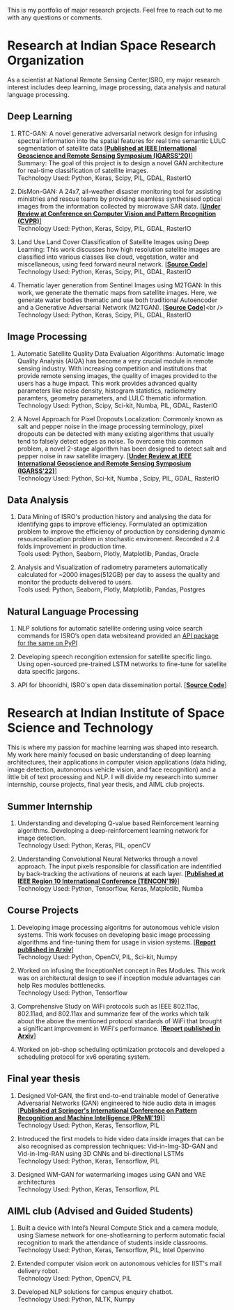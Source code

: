 This is my portfolio of major research projects. Feel free to reach out to me with any questions or comments. 


# Research at Indian Space Research Organization
As a scientist at National Remote Sensing Center,ISRO, my major research interest includes deep learning, image processing, data analysis and natural language processing.
## Deep Learning
1. RTC-GAN: A novel generative adversarial network design for infusing spectral information into the spatial features for real time semantic LULC segmentation of satellite data [[**Published at IEEE International Geoscience and Remote Sensing Symposium (IGARSS'20)**]](https://ieeexplore.ieee.org/document/9323363)  <br />
Summary: The goal of this project is to design a novel GAN architecture for real-time classification of satellite images.   <br />
Technology Used: Python, Keras, Scipy, PIL, GDAL, RasterIO

2. DisMon-GAN: A 24x7, all-weather disaster monitoring tool for assisting ministries and rescue teams by providing seamless synthesised optical images from the information collected by microwave SAR data. [[**Under Review at Conference on Computer Vision and Pattern Recognition (CVPR)**]](https://cvpr2022.thecvf.com/)<br />
Technology Used: Python, Keras, Scipy, PIL, GDAL, RasterIO

3. Land Use Land Cover Classification of Satellite Images using Deep Learning: This work discusses how high resolution satellite images are classified into various classes like cloud, vegetation, water and miscellaneous, using feed forward neural network. [[**Source Code**]](https://github.com/RohitGandikota/Land-Use-Land-Cover-Classification-of-Satellite-Images-using-Deep-Learning) <br />
Technology Used: Python, Keras, Scipy, PIL, GDAL, RasterIO

4. Thematic layer generation from Sentinel Images using M2TGAN: In this work, we generate the thematic maps from satellite images. Here, we generate water bodies thematic and use both traditional Autoencoder and a Generative Adversarial Network (M2TGAN). [[**Source Code**]](https://github.com/RohitGandikota/Satellite-Images-to-thematic-maps-using-Generative-Adversarial-Networks.)<br />
Technology Used: Python, Keras, Scipy, PIL, GDAL, RasterIO

## Image Processing
1. Automatic Satellite Quality Data Evaluation Algorithms: Automatic Image Quality Analysis (AIQA) has become a very crucial module in remote sensing industry. With increasing competition and institutions that provide remote sensing images, the quality of images provided to the users has a huge impact. This work provides advanced quality parameters like noise density, histogram statistics, radiometry paramters, geometry parameters, and LULC thematic information. <br />
Technology Used: Python, Scipy, Sci-kit, Numba, PIL, GDAL, RasterIO

2. A Novel Approach for Pixel Dropouts Localization: Commonly known as salt and pepper noise in the image processing terminology, pixel dropouts can be detected with many existing algorithms that usually tend to falsely detect edges as noise. To overcome this common problem, a novel 2-stage algorithm has been designed to detect salt and pepper noise in raw satellite imagery. [[**Under Review at IEEE International Geoscience and Remote Sensing Symposium (IGARSS'22)**]](https://www.igarss2022.org/)<br />
Technology Used: Python, Sci-kit, Numba , Scipy, PIL, GDAL, RasterIO

## Data Analysis
1. Data Mining of ISRO's production history and analysing the data for identifying gaps to improve efficiency. Formulated an optimization problem to improve the efficiency of production by considering dynamic resourceallocation problem in stochastic environment.  Recorded a 2.4 folds improvement in production time.<br />
Tools used: Python, Seaborn, Plotly, Matplotlib, Pandas, Oracle 

2. Analysis and Visualization of radiometry parameters automatically calculated for ~2000 images(512GB) per day to assess the quality and monitor the products delivered to users. <br />
Tools used: Python, Seaborn, Plotly, Matplotlib, Pandas, Postgres 

## Natural Language Processing 
1. NLP solutions for automatic satellite ordering using voice search commands for ISRO’s open data websiteand provided an [API package for the same on PyPI](https://pypi.org/project/bhoonidhi/)

2. Developing speech recongition extension for satellite specific lingo. Using open-sourced pre-trained LSTM networks to fine-tune for satellite data specific jargons. 

3. API for bhoonidhi, ISRO's open data dissemination portal. [[**Source Code**]](https://github.com/RohitGandikota/BhoonidhiAPI)

# Research at Indian Institute of Space Science and Technology
This is where my passion for machine learning was shaped into research. My work here mainly focused on basic understanding of deep learning architectures, their applications in computer vision applications (data hiding, image detection, autonomous vehicle vision, and face recognition) and a little bit of text processing and NLP. I will divide my research into summer internship, course projects, final year thesis, and AIML club projects.

## Summer Internship
1. Understanding and developing Q-value based Reinforcement learning algorithms. Developing a deep-reinforcement learning network for image detection.<br />
Technology Used: Python, Keras, PIL, openCV<br />

2. Understanding Convolutional Neural Networks through a novel approach. The input pixels responsible for classification are indentified by back-tracking the activations of neurons at each layer. [[**Published at IEEE Region 10 International Conference (TENCON'19)**]](https://ieeexplore.ieee.org/document/8929603)  <br />
Technology Used: Python, Tensorflow, Keras, Matplotlib, Numba<br />
## Course Projects
1. Developing image processing algoritms for autonomous vehicle vision systems. This work focuses on developing basic image processing algorithms and fine-tuning them for usage in vision systems. [[**Report published in Arxiv**]](https://arxiv.org/abs/1812.02542)<br />
Technology Used: Python, OpenCV, PIL, Sci-kit, Numpy<br />

2. Worked on infusing the InceptionNet concept in Res Modules. This work was on architectural design to see if inception module advantages can help Res modules bottlenecks. <br />
Technology Used: Python, Tensorflow<br />

3. Comprehensive Study on WiFi protocols such as IEEE 802.11ac, 802.11ad, and 802.11ax and summarize few of the works which talk about the above the mentioned protocol standards of WiFi that brought a significant improvement in WiFi's performance. [[**Report published in Arxiv**]](https://arxiv.org/abs/1811.09391)<br />

4. Worked on job-shop scheduling optimization protocols and developed a scheduling protocol for xv6 operating system.<br />

## Final year thesis
1. Designed VoI-GAN, the first end-to-end trainable model of Generative Adversarial Networks (GAN) engineered to hide audio data in images [[**Published at Springer's International Conference on Pattern Recognition and Machine Intelligence (PReMI'19)**]](https://link.springer.com/chapter/10.1007/978-3-030-34872-4_43)  <br />
Technology Used: Python, Keras, Tensorflow, PIL<br />

2. Introduced the first models to hide video data inside images that can be also recognised as compression techniques: Vid-in-Img-3D-GAN and Vid-in-Img-RAN using 3D CNNs and bi-directional LSTMs<br />
Technology Used: Python, Keras, Tensorflow, PIL<br />

3. Designed WM-GAN for watermarking images using GAN and VAE architectures<br />
Technology Used: Python, Keras, Tensorflow, PIL<br />

## AIML club (Advised and Guided Students)
1. Built a device with Intel’s Neural Compute Stick and a camera module, using Siamese network for one-shotlearning to perform automatic facial recognition to mark the attendance of students inside classrooms.<br />
Technology Used: Python, Keras, Tensorflow, PIL, Intel Openvino<br />

2. Extended computer vision work on autonomous vehicles for IIST's mail delivery robot.<br />
Technology Used: Python, OpenCV, PIL<br />

3. Developed NLP solutions for campus enquiry chatbot. <br />
Technology Used: Python, NLTK, Numpy<br />
